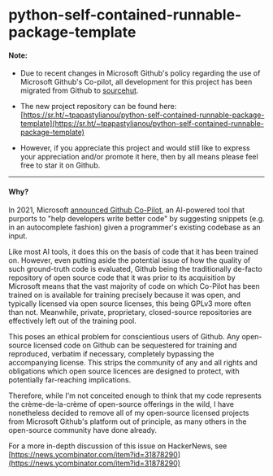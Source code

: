 # python-self-contained-runnable-package-template

#### Note:

  - Due to recent changes in Microsoft Github's policy regarding the use of Microsoft Github's Co-pilot, all development for this project has been migrated from Github to [sourcehut](https://sourcehut.org).

  - The new project repository can be found here: [https://sr.ht/~tpapastylianou/python-self-contained-runnable-package-template](https://sr.ht/~tpapastylianou/python-self-contained-runnable-package-template)

  - However, if you appreciate this project and would still like to express your appreciation and/or promote it here, then by all means please feel free to star it on Github.

----

#### Why?

In 2021, Microsoft [announced Github Co-Pilot](https://www.onmsft.com/news/microsoft-introduces-github-copilot
), an AI-powered tool that purports to "help developers write better code" by suggesting snippets (e.g. in an autocomplete fashion) given a programmer's existing codebase as an input.

Like most AI tools, it does this on the basis of code that it has been trained on. However, even putting aside the potential issue of how the quality of such ground-truth code is evaluated, Github being the traditionally de-facto repository of open source code that it was prior to its acquisition by Microsoft means that the vast majority of code on which Co-Pilot has been trained on is available for training precisely because it was open, and typically licensed via open source licenses, this being GPLv3 more often than not. Meanwhile, private, proprietary, closed-source repositories are effectively left out of the training pool.

This poses an ethical problem for conscientious users of Github. Any open-source licensed code on Github can be sequestered for training and reproduced, verbatim if necessary, completely bypassing the accompanying license. This strips the community of any and all rights and obligations which open source licences are designed to protect, with potentially far-reaching implications.

Therefore, while I'm not conceited enough to think that my code represents the crème-de-la-crème of open-source offerings in the wild, I have nonetheless decided to remove all of my open-source licensed projects from Microsoft Github's platform out of principle, as many others in the open-source community have done already.

For a more in-depth discussion of this issue on HackerNews, see [https://news.ycombinator.com/item?id=31878290](https://news.ycombinator.com/item?id=31878290)
